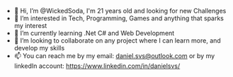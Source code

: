 - 👋 Hi, I’m @WickedSoda, I'm 21 years old and looking for new Challenges
- 👀 I’m interested in Tech, Programming, Games and anything that sparks my interest
- 🌱 I’m currently learning .Net C# and Web Development
- 💞️ I’m looking to collaborate on any project where I can learn more, and develop my skills
- 📫 You can reach me by my email: daniel.svs@outlook.com or by my linkedIn account: https://www.linkedin.com/in/danielsvs/

<!---
WickedSoda/WickedSoda is a ✨ special ✨ repository because its `README.md` (this file) appears on your GitHub profile.
You can click the Preview link to take a look at your changes.
--->
